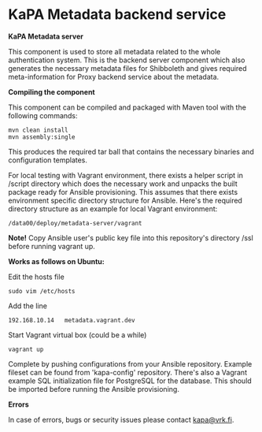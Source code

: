 # KaPA Metadata backend service
**KaPA Metadata server**

This component is used to store all metadata related to the whole authentication system.
This is the backend server component which also generates the necessary metadata files for Shibboleth and gives required meta-information for Proxy backend service about the metadata.

**Compiling the component**

This component can be compiled and packaged with Maven tool with the following commands:
```
mvn clean install
mvn assembly:single
```
This produces the required tar ball that contains the necessary binaries and configuration templates.

For local testing with Vagrant environment, there exists a helper script in /script directory which does the necessary work and unpacks the built package ready for Ansible provisioning.
This assumes that there exists environment specific directory structure for Ansible. Here's the required directory structure as an example for local Vagrant environment:
```
/data00/deploy/metadata-server/vagrant
```
**Note!** Copy Ansible user's public key file into this repository's directory /ssl before running vagrant up.

**Works as follows on Ubuntu:**

Edit the hosts file
```
sudo vim /etc/hosts
```
Add the line
```
192.168.10.14	metadata.vagrant.dev
```
Start Vagrant virtual box (could be a while)
```
vagrant up
```
Complete by pushing configurations from your Ansible repository. Example fileset can be found from 'kapa-config' repository.
There's also a Vagrant example SQL initialization file for PostgreSQL for the database. This should be imported before running the Ansible provisioning.

**Errors**

In case of errors, bugs or security issues please contact kapa@vrk.fi.

